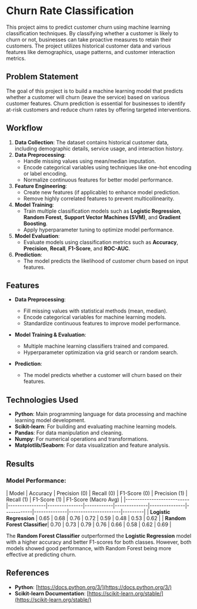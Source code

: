 # Churn Rate Classification

This project aims to predict customer churn using machine learning classification techniques. By classifying whether a customer is likely to churn or not, businesses can take proactive measures to retain their customers. The project utilizes historical customer data and various features like demographics, usage patterns, and customer interaction metrics.

## Problem Statement

The goal of this project is to build a machine learning model that predicts whether a customer will churn (leave the service) based on various customer features. Churn prediction is essential for businesses to identify at-risk customers and reduce churn rates by offering targeted interventions.

## Workflow

1. **Data Collection**: The dataset contains historical customer data, including demographic details, service usage, and interaction history.
2. **Data Preprocessing**:
   - Handle missing values using mean/median imputation.
   - Encode categorical variables using techniques like one-hot encoding or label encoding.
   - Normalize continuous features for better model performance.
3. **Feature Engineering**:
   - Create new features (if applicable) to enhance model prediction.
   - Remove highly correlated features to prevent multicollinearity.
4. **Model Training**:
   - Train multiple classification models such as **Logistic Regression**, **Random Forest**, **Support Vector Machines (SVM)**, and **Gradient Boosting**.
   - Apply hyperparameter tuning to optimize model performance.
5. **Model Evaluation**:
   - Evaluate models using classification metrics such as **Accuracy**, **Precision**, **Recall**, **F1-Score**, and **ROC-AUC**.
6. **Prediction**:
   - The model predicts the likelihood of customer churn based on input features.

## Features

- **Data Preprocessing**: 
  - Fill missing values with statistical methods (mean, median).
  - Encode categorical variables for machine learning models.
  - Standardize continuous features to improve model performance.
  
- **Model Training & Evaluation**:
  - Multiple machine learning classifiers trained and compared.
  - Hyperparameter optimization via grid search or random search.
  
- **Prediction**: 
  - The model predicts whether a customer will churn based on their features.
  
## Technologies Used

- **Python**: Main programming language for data processing and machine learning model development.
- **Scikit-learn**: For building and evaluating machine learning models.
- **Pandas**: For data manipulation and cleaning.
- **Numpy**: For numerical operations and transformations.
- **Matplotlib/Seaborn**: For data visualization and feature analysis.

## Results

### Model Performance:

| Model                     | Accuracy       | Precision (0) | Recall (0) | F1-Score (0) | Precision (1) | Recall (1) | F1-Score (1) | F1-Score (Macro Avg) |
|---------------------------|----------------|---------------|------------|--------------|---------------|------------|--------------|----------------------|---------|
| **Logistic Regression**    | 0.65           | 0.68          | 0.76       | 0.72         | 0.59          | 0.48       | 0.53         | 0.62                 |
| **Random Forest Classifier**| 0.70           | 0.73          | 0.79       | 0.76         | 0.66          | 0.58       | 0.62         | 0.69                 |

The **Random Forest Classifier** outperformed the **Logistic Regression** model with a higher accuracy and better F1-scores for both classes. However, both models showed good performance, with Random Forest being more effective at predicting churn.

## References

- **Python**: [https://docs.python.org/3/](https://docs.python.org/3/)
- **Scikit-learn Documentation**: [https://scikit-learn.org/stable/](https://scikit-learn.org/stable/)
